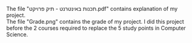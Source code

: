 The file "תכנות באינטרנט - תיק פרויקט.pdf" contains explanation of my project. </br>
The file "Grade.png" contains the grade of my project. I did this project before the 2 courses required to replace the 5 study points in Computer Science.
